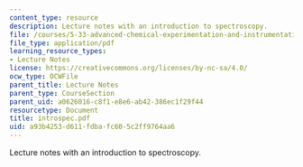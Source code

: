 ```yaml
---
content_type: resource
description: Lecture notes with an introduction to spectroscopy.
file: /courses/5-33-advanced-chemical-experimentation-and-instrumentation-fall-2007/a93b4253d611fdbafc605c2ff9764aa6_introspec.pdf
file_type: application/pdf
learning_resource_types:
- Lecture Notes
license: https://creativecommons.org/licenses/by-nc-sa/4.0/
ocw_type: OCWFile
parent_title: Lecture Notes
parent_type: CourseSection
parent_uid: a0626016-c8f1-e8e6-ab42-386ec1f29f44
resourcetype: Document
title: introspec.pdf
uid: a93b4253-d611-fdba-fc60-5c2ff9764aa6
---
```

Lecture notes with an introduction to spectroscopy.